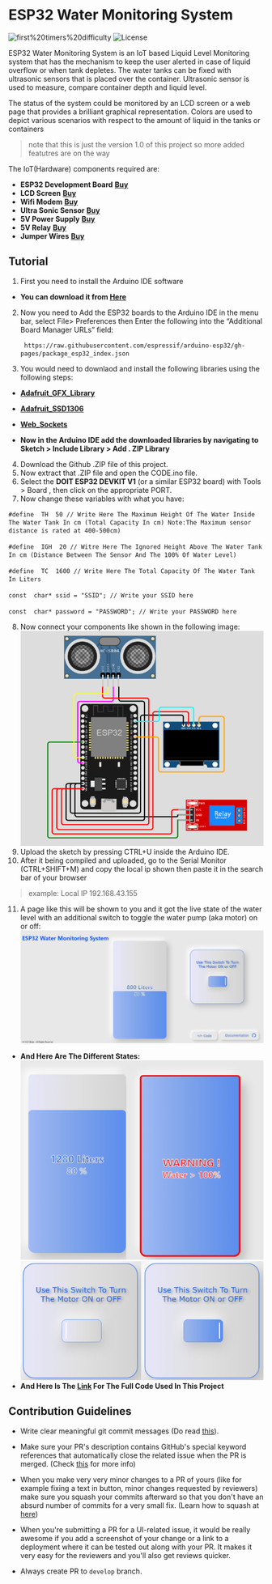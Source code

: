 # ESP32 Water Monitoring System
![first%20timers%20difficulty](https://img.shields.io/badge/First%20Timers%20Difficulty-friendly-green.svg?logo=github) ![License](https://img.shields.io/badge/License-Open--Source-blue.svg?logo=github)

ESP32 Water Monitoring System is an IoT based Liquid Level Monitoring system that has the mechanism to keep the user alerted in case of liquid overflow or when tank depletes. The water tanks can be fixed with ultrasonic sensors that is placed over the container. Ultrasonic sensor is used to measure, compare container depth and liquid level.

The status of the system could be monitored by an LCD screen or a web page that provides a brilliant graphical representation. Colors are used to depict various scenarios with respect to the amount of liquid in the tanks or containers

> note that this is just the  version 1.0 of this project so more added featutres are on the way

The IoT(Hardware) components required are:

- **ESP32 Development Board**  **[Buy](https://s.click.aliexpress.com/e/_Dkkvi01)**
- **LCD Screen**  **[Buy](https://s.click.aliexpress.com/e/_DlE2a29)**
- **Wifi Modem**  **[Buy](https://s.click.aliexpress.com/e/_DdWTfNJ)**
- **Ultra Sonic Sensor**  **[Buy](https://s.click.aliexpress.com/e/_DB99tit)**
- **5V Power Supply** **[Buy](https://s.click.aliexpress.com/e/_DBFq3iv)**
- **5V Relay**  **[Buy](https://s.click.aliexpress.com/e/_DldIIi9)**
- **Jumper Wires**  **[Buy](https://s.click.aliexpress.com/e/_DF6aV8H)**

## Tutorial 

1. First you need to install the Arduino IDE software
  - **You can download it from **[Here](https://www.arduino.cc/en/software)****
2. Now you need to Add the ESP32 boards to the Arduino IDE in the menu bar, select File> Preferences then Enter the following into the “Additional Board Manager URLs” field:
    
        https://raw.githubusercontent.com/espressif/arduino-esp32/gh-pages/package_esp32_index.json
3. You would need to downlaod and install the following libraries using the following steps:
  - **[Adafruit_GFX_Library](https://github.com/adafruit/Adafruit-GFX-Library)**
  - **[Adafruit_SSD1306](https://github.com/adafruit/Adafruit_SSD1306)**
  - **[Web_Sockets](https://www.arduinolibraries.info/libraries/web-sockets)**
  
  - **Now in the Arduino IDE add the downloaded libraries by navigating to
   Sketch > Include Library > Add . ZIP Library**
  4. Download the Github .ZIP file of this project.
  5. Now extract that .ZIP file and open the CODE.ino file.
  6. Select the **DOIT ESP32 DEVKIT V1** (or a similar ESP32 board) with Tools > Board , then click on the appropriate PORT.
  7. Now change these variables with what you have:
   

    #define  TH  50 // Write Here The Maximum Height Of The Water Inside The Water Tank In cm (Total Capacity In cm) Note:The Maximum sensor distance is rated at 400-500cm)
    
    #define  IGH  20 // Witre Here The Ignored Height Above The Water Tank In cm (Distance Between The Sensor And The 100% Of Water Level)
    
    #define  TC  1600 // Write Here The Total Capacity Of The Water Tank In Liters
    
    const  char* ssid = "SSID"; // Write your SSID here
    
    const  char* password = "PASSWORD"; // Write your PASSWORD here
    
    
 8. Now connect your components like shown in the following image:
 ![Montage Image](Read_me_Media/Montage_ESP32.png)
 9. Upload the sketch by pressing CTRL+U inside the Arduino IDE.
 10. After it being compiled and uploaded, go to the Serial Monitor (CTRL+SHIFT+M) and copy the local ip shown then paste it in the search bar of your browser
 > example: Local IP 192.168.43.155
 11. A page like this will be shown to you and it got the live state of the water level with an additional switch to toggle the water pump (aka motor) on or off:
 ![Webpage](Read_me_Media/page_overview.png)
 - **And Here Are The Different States:**  
  ![tanks levels](Read_me_Media/water_tanks_states.png)
  ![switch states](Read_me_Media/switches_states.png)
  - **And Here Is The [Link](https://gist.github.com/abderrahman-laid/691fe1883d8dc185190c1928ff5c9eb2) For The Full Code Used In This Project**

 ## Contribution Guidelines
 
- Write clear meaningful git commit messages (Do read [this](http://chris.beams.io/posts/git-commit/)).

- Make sure your PR's description contains GitHub's special keyword references that automatically close the related issue when the PR is merged. (Check [this](https://github.com/blog/1506-closing-issues-via-pull-requests) for more info)

- When you make very very minor changes to a PR of yours (like for example fixing a text in button, minor changes requested by reviewers) make sure you squash your commits afterward so that you don't have an absurd number of commits for a very small fix. (Learn how to squash at [here](https://davidwalsh.name/squash-commits-git))

- When you're submitting a PR for a UI-related issue, it would be really awesome if you add a screenshot of your change or a link to a deployment where it can be tested out along with your PR. It makes it very easy for the reviewers and you'll also get reviews quicker.

- Always create PR to `develop` branch.

